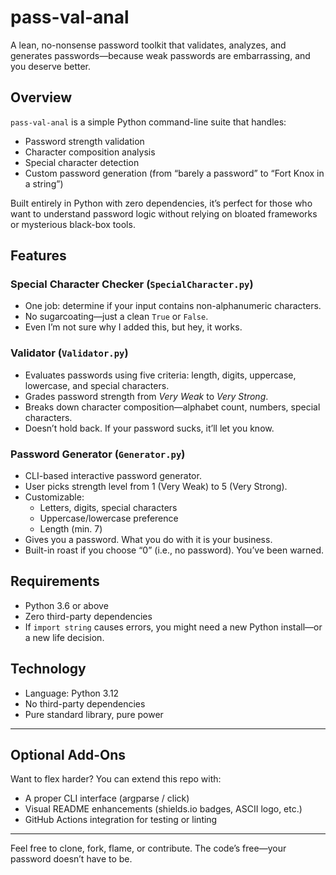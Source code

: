 # pass-val-anal

A lean, no-nonsense password toolkit that validates, analyzes, and generates passwords—because weak passwords are embarrassing, and you deserve better.

## Overview

`pass-val-anal` is a simple Python command-line suite that handles:

- Password strength validation  
- Character composition analysis  
- Special character detection  
- Custom password generation (from “barely a password” to “Fort Knox in a string”)

Built entirely in Python with zero dependencies, it’s perfect for those who want to understand password logic without relying on bloated frameworks or mysterious black-box tools.

## Features

### Special Character Checker (`SpecialCharacter.py`)
- One job: determine if your input contains non-alphanumeric characters.
- No sugarcoating—just a clean `True` or `False`.
- Even I’m not sure why I added this, but hey, it works.

### Validator (`Validator.py`)
- Evaluates passwords using five criteria: length, digits, uppercase, lowercase, and special characters.
- Grades password strength from *Very Weak* to *Very Strong*.
- Breaks down character composition—alphabet count, numbers, special characters.
- Doesn’t hold back. If your password sucks, it’ll let you know.

### Password Generator (`Generator.py`)
- CLI-based interactive password generator.
- User picks strength level from 1 (Very Weak) to 5 (Very Strong).
- Customizable:
  - Letters, digits, special characters
  - Uppercase/lowercase preference
  - Length (min. 7)
- Gives you a password. What you do with it is your business.
- Built-in roast if you choose “0” (i.e., no password). You’ve been warned.

## Requirements

- Python 3.6 or above
- Zero third-party dependencies  
- If `import string` causes errors, you might need a new Python install—or a new life decision.

## Technology

- Language: Python 3.12  
- No third-party dependencies  
- Pure standard library, pure power

---

## Optional Add-Ons

Want to flex harder? You can extend this repo with:
- A proper CLI interface (argparse / click)
- Visual README enhancements (shields.io badges, ASCII logo, etc.)
- GitHub Actions integration for testing or linting

---

Feel free to clone, fork, flame, or contribute. The code’s free—your password doesn’t have to be.
